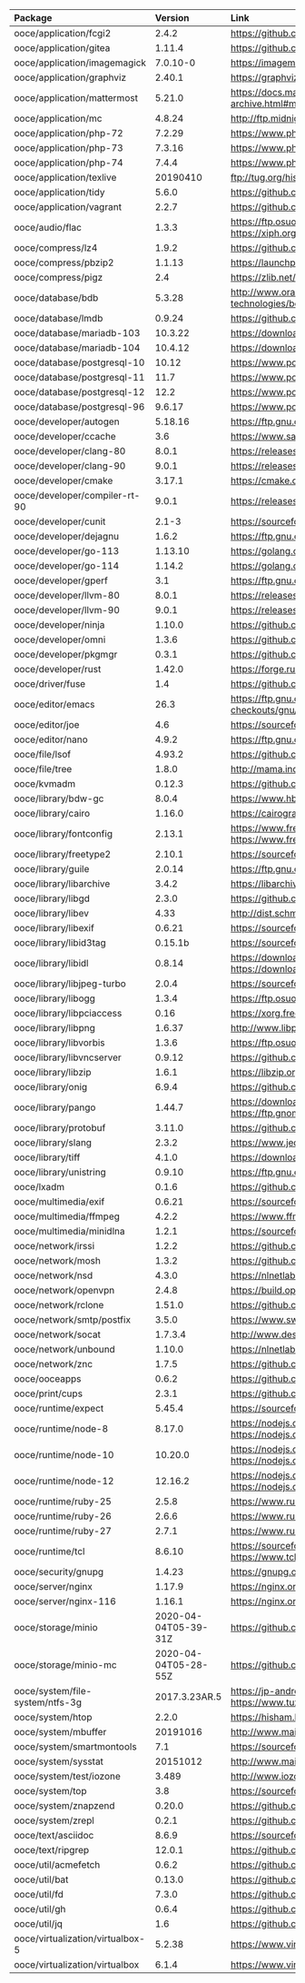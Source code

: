 | Package | Version | Link | Maintainer |
| :------ | :------ | :--- | :--------- |
| ooce/application/fcgi2	| 2.4.2		| https://github.com/FastCGI-Archives/fcgi2/releases | [omniosorg](https://github.com/omniosorg)
| ooce/application/gitea	| 1.11.4	| https://github.com/go-gitea/gitea/releases | [omniosorg](https://github.com/omniosorg)
| ooce/application/imagemagick	| 7.0.10-0	| https://imagemagick.org/download/ | [omniosorg](https://github.com/omniosorg)
| ooce/application/graphviz	| 2.40.1	| https://graphviz.gitlab.io/_pages/Download/Download_source.html | [omniosorg](https://github.com/omniosorg)
| ooce/application/mattermost	| 5.21.0	| https://docs.mattermost.com/administration/version-archive.html#mattermost-team-edition-server-archive | [omniosorg](https://github.com/omniosorg)
| ooce/application/mc		| 4.8.24	| http://ftp.midnight-commander.org/?C=N;O=D | [omniosorg](https://github.com/omniosorg)
| ooce/application/php-72	| 7.2.29	| https://www.php.net/downloads.php | [omniosorg](https://github.com/omniosorg)
| ooce/application/php-73	| 7.3.16	| https://www.php.net/downloads.php | [omniosorg](https://github.com/omniosorg)
| ooce/application/php-74	| 7.4.4		| https://www.php.net/downloads.php | [omniosorg](https://github.com/omniosorg)
| ooce/application/texlive	| 20190410	| ftp://tug.org/historic/systems/texlive/2019/ | [omniosorg](https://github.com/omniosorg)
| ooce/application/tidy		| 5.6.0		| https://github.com/htacg/tidy-html5/releases | [omniosorg](https://github.com/omniosorg)
| ooce/application/vagrant	| 2.2.7		| https://github.com/hashicorp/vagrant/releases | [omniosorg](https://github.com/omniosorg)
| ooce/audio/flac		| 1.3.3		| https://ftp.osuosl.org/pub/xiph/releases/flac/ https://xiph.org/flac/changelog.html | [omniosorg](https://github.com/omniosorg)
| ooce/compress/lz4		| 1.9.2		| https://github.com/lz4/lz4/releases | [omniosorg](https://github.com/omniosorg)
| ooce/compress/pbzip2		| 1.1.13	| https://launchpad.net/pbzip2/+download | [omniosorg](https://github.com/omniosorg)
| ooce/compress/pigz		| 2.4		| https://zlib.net/pigz/ | [omniosorg](https://github.com/omniosorg)
| ooce/database/bdb		| 5.3.28	| http://www.oracle.com/technetwork/database/database-technologies/berkeleydb/downloads/index.html | [omniosorg](https://github.com/omniosorg)
| ooce/database/lmdb		| 0.9.24	| https://github.com/LMDB/lmdb/releases https://symas.com/lmdb/ | [omniosorg](https://github.com/omniosorg)
| ooce/database/mariadb-103	| 10.3.22	| https://downloads.mariadb.org/mariadb/+releases/ | [omniosorg](https://github.com/omniosorg)
| ooce/database/mariadb-104	| 10.4.12	| https://downloads.mariadb.org/mariadb/+releases/ | [omniosorg](https://github.com/omniosorg)
| ooce/database/postgresql-10	| 10.12		| https://www.postgresql.org/ftp/source/ | [omniosorg](https://github.com/omniosorg)
| ooce/database/postgresql-11	| 11.7		| https://www.postgresql.org/ftp/source/ | [omniosorg](https://github.com/omniosorg)
| ooce/database/postgresql-12	| 12.2		| https://www.postgresql.org/ftp/source/ | [omniosorg](https://github.com/omniosorg)
| ooce/database/postgresql-96	| 9.6.17	| https://www.postgresql.org/ftp/source/ | [omniosorg](https://github.com/omniosorg)
| ooce/developer/autogen	| 5.18.16	| https://ftp.gnu.org/gnu/autogen/ | [omniosorg](https://github.com/omniosorg)
| ooce/developer/ccache		| 3.6		| https://www.samba.org/ftp/ccache/ | [jimklimov](https://github.com/jimklimov)
| ooce/developer/clang-80	| 8.0.1		| https://releases.llvm.org/download.html | [omniosorg](https://github.com/omniosorg)
| ooce/developer/clang-90	| 9.0.1		| https://releases.llvm.org/download.html | [omniosorg](https://github.com/omniosorg)
| ooce/developer/cmake		| 3.17.1	| https://cmake.org/download/ | [omniosorg](https://github.com/omniosorg)
| ooce/developer/compiler-rt-90	| 9.0.1		| https://releases.llvm.org/download.html | [omniosorg](https://github.com/omniosorg)
| ooce/developer/cunit		| 2.1-3		| https://sourceforge.net/projects/cunit/files/CUnit/ | [omniosorg](https://github.com/omniosorg)
| ooce/developer/dejagnu	| 1.6.2		| https://ftp.gnu.org/gnu/dejagnu/ | [omniosorg](https://github.com/omniosorg)
| ooce/developer/go-113		| 1.13.10	| https://golang.org/dl/ | [omniosorg](https://github.com/omniosorg)
| ooce/developer/go-114		| 1.14.2	| https://golang.org/dl/ | [omniosorg](https://github.com/omniosorg)
| ooce/developer/gperf		| 3.1		| https://ftp.gnu.org/pub/gnu/gperf/ | [omniosorg](https://github.com/omniosorg)
| ooce/developer/llvm-80	| 8.0.1		| https://releases.llvm.org/download.html | [omniosorg](https://github.com/omniosorg)
| ooce/developer/llvm-90	| 9.0.1		| https://releases.llvm.org/download.html | [omniosorg](https://github.com/omniosorg)
| ooce/developer/ninja		| 1.10.0	| https://github.com/ninja-build/ninja/releases https://ninja-build.org/ | [omniosorg](https://github.com/omniosorg)
| ooce/developer/omni		| 1.3.6		| https://github.com/omniosorg/omni/releases | [omniosorg](https://github.com/omniosorg)
| ooce/developer/pkgmgr		| 0.3.1		| https://github.com/omniosorg/pkgmgr/releases | [omniosorg](https://github.com/omniosorg)
| ooce/developer/rust		| 1.42.0	| https://forge.rust-lang.org/infra/other-installation-methods.html | [omniosorg](https://github.com/omniosorg)
| ooce/driver/fuse		| 1.4		| https://github.com/jurikm/illumos-fusefs/releases | [omniosorg](https://github.com/omniosorg)
| ooce/editor/emacs		| 26.3		| https://ftp.gnu.org/gnu/emacs/ https://www.gnu.org/savannah-checkouts/gnu/emacs/emacs.html#Releases | [omniosorg](https://github.com/omniosorg)
| ooce/editor/joe		| 4.6		| https://sourceforge.net/projects/joe-editor/files/JOE%20sources/ | [omniosorg](https://github.com/omniosorg)
| ooce/editor/nano		| 4.9.2		| https://ftp.gnu.org/gnu/nano/ | [omniosorg](https://github.com/omniosorg)
| ooce/file/lsof		| 4.93.2	| https://github.com/lsof-org/lsof/releases | [omniosorg](https://github.com/omniosorg)
| ooce/file/tree		| 1.8.0		| http://mama.indstate.edu/users/ice/tree/ | [omniosorg](https://github.com/omniosorg)
| ooce/kvmadm			| 0.12.3	| https://github.com/hadfl/kvmadm/releases | [omniosorg](https://github.com/omniosorg)
| ooce/library/bdw-gc		| 8.0.4		| https://www.hboehm.info/gc/gc_source/ | [omniosorg](https://github.com/omniosorg)
| ooce/library/cairo		| 1.16.0	| https://cairographics.org/releases/ | [omniosorg](https://github.com/omniosorg)
| ooce/library/fontconfig	| 2.13.1	| https://www.freedesktop.org/software/fontconfig/release/ https://www.freedesktop.org/wiki/Software/fontconfig/ | [omniosorg](https://github.com/omniosorg)
| ooce/library/freetype2	| 2.10.1	| https://sourceforge.net/projects/freetype/files/freetype2/ | [omniosorg](https://github.com/omniosorg)
| ooce/library/guile		| 2.0.14	| https://ftp.gnu.org/gnu/guile/ | [omniosorg](https://github.com/omniosorg)
| ooce/library/libarchive	| 3.4.2		| https://libarchive.org/downloads/ | [omniosorg](https://github.com/omniosorg)
| ooce/library/libgd		| 2.3.0		| https://github.com/libgd/libgd/releases | [omniosorg](https://github.com/omniosorg)
| ooce/library/libev		| 4.33		| http://dist.schmorp.de/libev/ | [omniosorg](https://github.com/omniosorg)
| ooce/library/libexif		| 0.6.21	| https://sourceforge.net/projects/libexif/files/libexif/ | [omniosorg](https://github.com/omniosorg)
| ooce/library/libid3tag	| 0.15.1b	| https://sourceforge.net/projects/mad/files/libid3tag/ | [omniosorg](https://github.com/omniosorg)
| ooce/library/libidl		| 0.8.14	| https://download.gnome.org/sources/libIDL/cache.json https://download.gnome.org/sources/libIDL/ | [omniosorg](https://github.com/omniosorg)
| ooce/library/libjpeg-turbo	| 2.0.4		| https://sourceforge.net/projects/libjpeg-turbo/files/ | [omniosorg](https://github.com/omniosorg)
| ooce/library/libogg		| 1.3.4		| https://ftp.osuosl.org/pub/xiph/releases/ogg/ | [omniosorg](https://github.com/omniosorg)
| ooce/library/libpciaccess	| 0.16		| https://xorg.freedesktop.org/archive/individual/lib | [drscream](https://github.com/drscream)
| ooce/library/libpng		| 1.6.37	| http://www.libpng.org/pub/png/libpng.html | [omniosorg](https://github.com/omniosorg)
| ooce/library/libvorbis	| 1.3.6		| https://ftp.osuosl.org/pub/xiph/releases/vorbis/ | [omniosorg](https://github.com/omniosorg)
| ooce/library/libvncserver	| 0.9.12	| https://github.com/LibVNC/libvncserver/releases | [omniosorg](https://github.com/omniosorg)
| ooce/library/libzip		| 1.6.1		| https://libzip.org/download/ | [omniosorg](https://github.com/omniosorg)
| ooce/library/onig		| 6.9.4		| https://github.com/kkos/oniguruma/releases/ | [omniosorg](https://github.com/omniosorg)
| ooce/library/pango		| 1.44.7	| https://download.gnome.org/sources/pango/cache.json https://ftp.gnome.org/pub/GNOME/sources/pango/ | [omniosorg](https://github.com/omniosorg)
| ooce/library/protobuf		| 3.11.0	| https://github.com/protocolbuffers/protobuf/releases/ | [omniosorg](https://github.com/omniosorg)
| ooce/library/slang		| 2.3.2		| https://www.jedsoft.org/releases/slang/ | [omniosorg](https://github.com/omniosorg)
| ooce/library/tiff		| 4.1.0		| https://download.osgeo.org/libtiff/ https://libtiff.gitlab.io/libtiff/ | [omniosorg](https://github.com/omniosorg)
| ooce/library/unistring	| 0.9.10	| https://ftp.gnu.org/gnu/libunistring/ | [omniosorg](https://github.com/omniosorg)
| ooce/lxadm			| 0.1.6		| https://github.com/hadfl/lxadm/releases | [omniosorg](https://github.com/omniosorg)
| ooce/multimedia/exif		| 0.6.21	| https://sourceforge.net/projects/libexif/files/exif/ | [omniosorg](https://github.com/omniosorg)
| ooce/multimedia/ffmpeg	| 4.2.2		| https://www.ffmpeg.org/download.html#releases | [omniosorg](https://github.com/omniosorg)
| ooce/multimedia/minidlna	| 1.2.1		| https://sourceforge.net/projects/minidlna/files/minidlna/ | [omniosorg](https://github.com/omniosorg)
| ooce/network/irssi		| 1.2.2		| https://github.com/irssi/irssi/releases | [omniosorg](https://github.com/omniosorg)
| ooce/network/mosh		| 1.3.2		| https://github.com/mobile-shell/mosh/releases | [omniosorg](https://github.com/omniosorg)
| ooce/network/nsd		| 4.3.0		| https://nlnetlabs.nl/downloads/nsd/ | [omniosorg](https://github.com/omniosorg)
| ooce/network/openvpn		| 2.4.8		| https://build.openvpn.net/downloads/releases/ | [omniosorg](https://github.com/omniosorg)
| ooce/network/rclone		| 1.51.0	| https://github.com/rclone/rclone/releases/ | [omniosorg](https://github.com/omniosorg)
| ooce/network/smtp/postfix	| 3.5.0		| https://www.swissrave.ch/mirror/postfix-source/index.html | [omniosorg](https://github.com/omniosorg)
| ooce/network/socat		| 1.7.3.4	| http://www.dest-unreach.org/socat/download/ | [omniosorg](https://github.com/omniosorg)
| ooce/network/unbound		| 1.10.0	| https://nlnetlabs.nl/downloads/unbound/ | [omniosorg](https://github.com/omniosorg)
| ooce/network/znc		| 1.7.5		| https://github.com/znc/znc/releases | [omniosorg](https://github.com/omniosorg)
| ooce/ooceapps			| 0.6.2		| https://github.com/omniosorg/ooceapps/releases | [omniosorg](https://github.com/omniosorg)
| ooce/print/cups		| 2.3.1		| https://github.com/apple/cups/releases | [omniosorg](https://github.com/omniosorg)
| ooce/runtime/expect		| 5.45.4	| https://sourceforge.net/projects/expect/files/Expect/ | [omniosorg](https://github.com/omniosorg)
| ooce/runtime/node-8		| 8.17.0	| https://nodejs.org/en/download/releases/ https://nodejs.org/en/download/ | [omniosorg](https://github.com/omniosorg)
| ooce/runtime/node-10		| 10.20.0	| https://nodejs.org/en/download/releases/ https://nodejs.org/en/download/ | [omniosorg](https://github.com/omniosorg)
| ooce/runtime/node-12		| 12.16.2	| https://nodejs.org/en/download/releases/ https://nodejs.org/en/download/ | [omniosorg](https://github.com/omniosorg)
| ooce/runtime/ruby-25		| 2.5.8		| https://www.ruby-lang.org/en/downloads/ | [omniosorg](https://github.com/omniosorg)
| ooce/runtime/ruby-26		| 2.6.6		| https://www.ruby-lang.org/en/downloads/ | [omniosorg](https://github.com/omniosorg)
| ooce/runtime/ruby-27		| 2.7.1		| https://www.ruby-lang.org/en/downloads/ | [omniosorg](https://github.com/omniosorg)
| ooce/runtime/tcl		| 8.6.10	| https://sourceforge.net/projects/tcl/files/Tcl/ https://www.tcl.tk/software/tcltk/download.html | [omniosorg](https://github.com/omniosorg)
| ooce/security/gnupg		| 1.4.23	| https://gnupg.org/download/ | [omniosorg](https://github.com/omniosorg)
| ooce/server/nginx		| 1.17.9	| https://nginx.org/en/download.html | [omniosorg](https://github.com/omniosorg)
| ooce/server/nginx-116		| 1.16.1	| https://nginx.org/en/download.html | [omniosorg](https://github.com/omniosorg)
| ooce/storage/minio		| 2020-04-04T05-39-31Z | https://github.com/minio/minio/releases | [omniosorg](https://github.com/omniosorg)
| ooce/storage/minio-mc		| 2020-04-04T05-28-55Z | https://github.com/minio/mc/releases | [omniosorg](https://github.com/omniosorg)
| ooce/system/file-system/ntfs-3g | 2017.3.23AR.5 | https://jp-andre.pagesperso-orange.fr/openindiana-ntfs-3g.html https://www.tuxera.com/community/open-source-ntfs-3g/ | [omniosorg](https://github.com/omniosorg)
| ooce/system/htop		| 2.2.0		| https://hisham.hm/htop/releases/ | [omniosorg](https://github.com/omniosorg)
| ooce/system/mbuffer		| 20191016	| http://www.maier-komor.de/mbuffer.html | [omniosorg](https://github.com/omniosorg)
| ooce/system/smartmontools	| 7.1		| https://sourceforge.net/projects/smartmontools/files/smartmontools/ | [omniosorg](https://github.com/omniosorg)
| ooce/system/sysstat		| 20151012	| http://www.maier-komor.de/sysstat.html | [omniosorg](https://github.com/omniosorg)
| ooce/system/test/iozone	| 3.489		| http://www.iozone.org/src/current/ | [omniosorg](https://github.com/omniosorg)
| ooce/system/top		| 3.8		| https://sourceforge.net/projects/unixtop/files/unixtop/ | [omniosorg](https://github.com/omniosorg)
| ooce/system/znapzend		| 0.20.0	| https://github.com/oetiker/znapzend/releases | [omniosorg](https://github.com/omniosorg)
| ooce/system/zrepl		| 0.2.1		| https://github.com/zrepl/zrepl/releases | [omniosorg](https://github.com/omniosorg)
| ooce/text/asciidoc		| 8.6.9		| https://sourceforge.net/projects/asciidoc/files/asciidoc/ | [omniosorg](https://github.com/omniosorg)
| ooce/text/ripgrep		| 12.0.1	| https://github.com/BurntSushi/ripgrep/releases | [omniosorg](https://github.com/omniosorg)
| ooce/util/acmefetch		| 0.6.2		| https://github.com/oetiker/AcmeFetch/releases | [omniosorg](https://github.com/omniosorg)
| ooce/util/bat			| 0.13.0	| https://github.com/sharkdp/bat/releases | [omniosorg](https://github.com/omniosorg)
| ooce/util/fd			| 7.3.0		| https://github.com/sharkdp/fd/releases/ | [omniosorg](https://github.com/omniosorg)
| ooce/util/gh			| 0.6.4		| https://github.com/cli/cli/releases/ | [omniosorg](https://github.com/omniosorg)
| ooce/util/jq			| 1.6		| https://github.com/stedolan/jq/releases | [omniosorg](https://github.com/omniosorg)
| ooce/virtualization/virtualbox-5 | 5.2.38	| https://www.virtualbox.org/wiki/Download_Old_Builds_5_2 | [omniosorg](https://github.com/omniosorg)
| ooce/virtualization/virtualbox | 6.1.4	| https://www.virtualbox.org/wiki/Downloads | [omniosorg](https://github.com/omniosorg)
